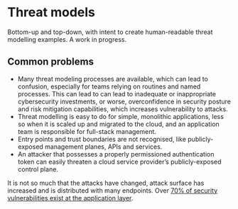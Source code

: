# Threat models

Bottom-up and top-down, with intent to create human-readable threat modelling examples. A work in progress.

## Common problems

- Many threat modeling processes are available, which can lead to confusion, especially for teams relying on routines and named processes. This can lead to can lead to inadequate or inappropriate cybersecurity investments, or worse, overconfidence in security posture and risk mitigation capabilities, which increases vulnerability to attacks.
- Threat modelling is easy to do for simple, monolithic applications, less so when it is scaled up and migrated to the cloud, and an application team is responsible for full-stack management.
- Entry points and trust boundaries are not recognised, like publicly-exposed management planes, APIs and services.
- An attacker that possesses a properly permissioned authentication token can easily threaten a cloud service provider’s publicly-exposed control plane.

It is not so much that the attacks have changed, attack surface has increased and is distributed with many endpoints. Over [70% of security vulnerabilities exist at the application layer](https://cdn2.hubspot.net/hub/49125/file-14369608-pdf).

